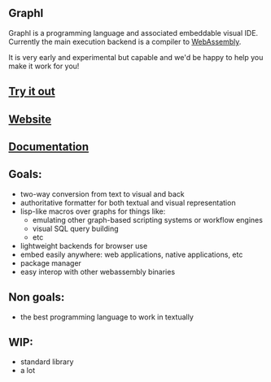 ## Graphl

Graphl is a programming language and associated embeddable visual IDE.
Currently the main execution backend is a compiler to [WebAssembly](https://webassembly.org/).

It is very early and experimental but capable and we'd be happy to help you make it work for you!

## [Try it out](https://graphl.tech/app)

## [Website](https://graphl.tech)

## [Documentation](https://graphl.tech/blog/docs)

## Goals:

- two-way conversion from text to visual and back
- authoritative formatter for both textual and visual representation
- lisp-like macros over graphs for things like:
    - emulating other graph-based scripting systems or workflow engines
    - visual SQL query building
    - etc
- lightweight backends for browser use
- embed easily anywhere: web applications, native applications, etc
- package manager
- easy interop with other webassembly binaries

## Non goals:

- the best programming language to work in textually

## WIP:

- standard library
- a lot
